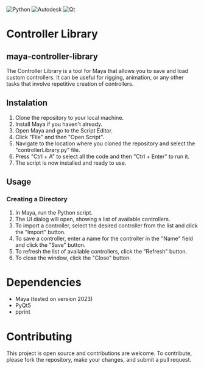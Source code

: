![Python](https://img.shields.io/badge/python-3670A0?style=for-the-badge&logo=python&logoColor=ffdd54)
![Autodesk](https://a11ybadges.com/badge?logo=autodesk)
![Qt](https://img.shields.io/badge/Qt-%23217346.svg?style=for-the-badge&logo=Qt&logoColor=white)
# Controller Library

## maya-controller-library
The Controller Library is a tool for Maya that allows you to save and load custom controllers. 
It can be useful for rigging, animation, or any other tasks that involve repetitive creation of controllers.

## Instalation

1. Clone the repository to your local machine.
2. Install Maya if you haven't already.
3. Open Maya and go to the Script Editor.
4. Click "File" and then "Open Script".
5. Navigate to the location where you cloned the repository and select the "controllerLibrary.py" file.
6. Press "Ctrl + A" to select all the code and then "Ctrl + Enter" to run it.
7. The script is now installed and ready to use.

## Usage

### Creating a Directory

1. In Maya, run the Python script.
2. The UI dialog will open, showing a list of available controllers.
3. To import a controller, select the desired controller from the list and click the "Import" button.
4. To save a controller, enter a name for the controller in the "Name" field and click the "Save" button.
5. To refresh the list of available controllers, click the "Refresh" button.
6. To close the window, click the "Close" button.

# Dependencies
* Maya (tested on version 2023)
* PyQt5
* pprint

# Contributing
This project is open source and contributions are welcome. To contribute, please fork the repository, make your changes, and submit a pull request.
